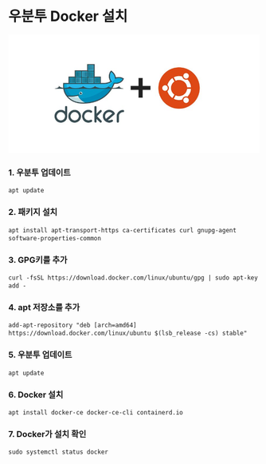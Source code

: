 # 우분투 Docker 설치

![](https://github.com/dididiri1/TIL/blob/main/Docker/images/01.jpg?raw=true)

### 1. 우분투 업데이트
``` commend
apt update
```

### 2. 패키지 설치
``` commend
apt install apt-transport-https ca-certificates curl gnupg-agent software-properties-common
```

### 3. GPG키를 추가
``` commend
curl -fsSL https://download.docker.com/linux/ubuntu/gpg | sudo apt-key add -
```

### 4. apt 저장소를 추가
``` commend
add-apt-repository "deb [arch=amd64] https://download.docker.com/linux/ubuntu $(lsb_release -cs) stable"
```

### 5. 우분투 업데이트
``` commend
apt update
```

### 6. Docker 설치
``` commend
apt install docker-ce docker-ce-cli containerd.io
```

### 7. Docker가 설치 확인
``` commend
sudo systemctl status docker
```

